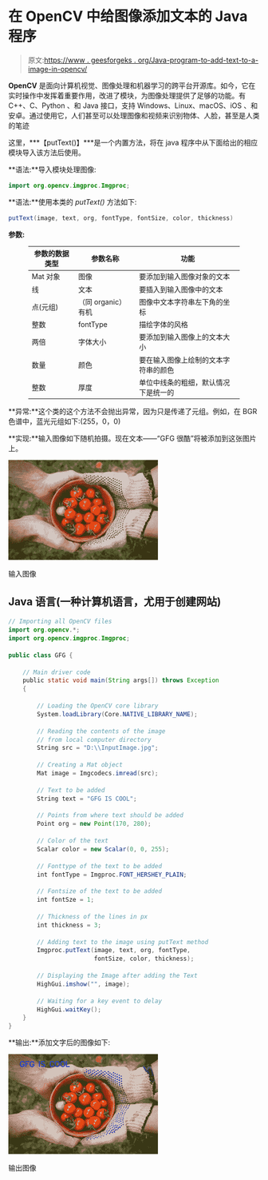 # 在 OpenCV 中给图像添加文本的 Java 程序

> 原文:[https://www . geesforgeks . org/Java-program-to-add-text-to-a-image-in-opencv/](https://www.geeksforgeeks.org/java-program-to-add-text-to-an-image-in-opencv/)

**OpenCV** 是面向计算机视觉、图像处理和机器学习的跨平台开源库。如今，它在实时操作中发挥着重要作用，改进了模块，为图像处理提供了足够的功能。有 C++、C、Python 、和 Java 接口，支持 Windows、Linux、macOS、iOS 、和安卓。通过使用它，人们甚至可以处理图像和视频来识别物体、人脸，甚至是人类的笔迹

这里，***【putText()】***是一个内置方法，将在 java 程序中从下面给出的相应模块导入该方法后使用。

**语法:**导入模块处理图像:

```java
import org.opencv.imgproc.Imgproc;
```

**语法:**使用本类的 *putText()* 方法如下:

```java
putText(image, text, org, fontType, fontSize, color, thickness)

```

**参数:**

<figure class="table">

| 参数的数据类型 | 参数名称 | 功能 |
| --- | --- | --- |
| Mat 对象 | 图像 | 要添加到输入图像对象的文本 |
| 线 | 文本 | 要插入到输入图像中的文本 |
| 点(元组) | （同 organic）有机 | 图像中文本字符串左下角的坐标 |
| 整数 | fontType | 描绘字体的风格 |
| 两倍 | 字体大小 | 要添加到输入图像上的文本大小 |
| 数量 | 颜色 | 要在输入图像上绘制的文本字符串的颜色 |
| 整数 | 厚度 | 单位中线条的粗细，默认情况下是统一的 |

</figure>

**异常:**这个类的这个方法不会抛出异常，因为只是传递了元组。例如，在 BGR 色谱中，蓝光元组如下:(255，0，0)

**实现:**输入图像如下随机拍摄。现在文本——“GFG 很酷”将被添加到这张图片上。

![](img/d1aa45f83204d88e2dbb839981fdb41b.png)

输入图像

## Java 语言(一种计算机语言，尤用于创建网站)

```java
// Importing all OpenCV files
import org.opencv.*;
import org.opencv.imgproc.Imgproc;

public class GFG {

    // Main driver code
    public static void main(String args[]) throws Exception
    {

        // Loading the OpenCV core library
        System.loadLibrary(Core.NATIVE_LIBRARY_NAME);

        // Reading the contents of the image
        // from local computer directory
        String src = "D:\\InputImage.jpg";

        // Creating a Mat object
        Mat image = Imgcodecs.imread(src);

        // Text to be added
        String text = "GFG IS COOL";

        // Points from where text should be added
        Point org = new Point(170, 280);

        // Color of the text
        Scalar color = new Scalar(0, 0, 255);

        // Fonttype of the text to be added
        int fontType = Imgproc.FONT_HERSHEY_PLAIN;

        // Fontsize of the text to be added
        int fontSze = 1;

        // Thickness of the lines in px
        int thickness = 3;

        // Adding text to the image using putText method
        Imgproc.putText(image, text, org, fontType,
                        fontSize, color, thickness);

        // Displaying the Image after adding the Text
        HighGui.imshow("", image);

        // Waiting for a key event to delay
        HighGui.waitKey();
    }
}
```

**输出:**添加文字后的图像如下:

![](img/4a8550030784cc925e61ca874888c664.png)

输出图像